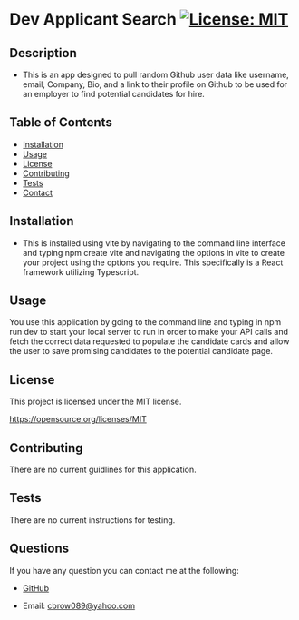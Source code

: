 
  # Dev Applicant Search [![License: MIT](https://img.shields.io/badge/License-MIT-yellow.svg)](https://opensource.org/licenses/MIT)
    
  ## Description
  * This is an app designed to pull random Github user data like username, email, Company, Bio, and a link to their profile on Github to be used for an employer to find potential candidates for hire. 
    
  ## Table of Contents
  - [Installation](#installation)
  - [Usage](#usage)
  - [License](#license)
  - [Contributing](#contributing)
  - [Tests](#tests)
  - [Contact](#questions)
    
  ## Installation
  * This is installed using vite by navigating to the command line interface and typing npm create vite and navigating the options in vite to create your project using the options you require.  This specifically is a React framework utilizing Typescript.
    
  ## Usage
  You use this application by going to the command line and typing in npm run dev to start your local server to run in order to make your API calls and fetch the correct data requested to populate the candidate cards and allow the user to save promising candidates to the potential candidate page.
    
  
  ## License

  This project is licensed under the MIT license.
  
  https://opensource.org/licenses/MIT

  ## Contributing
  There are no current guidlines for this application.
    
  ## Tests
  There are no current instructions for testing.
    
  ## Questions
  If you have any question you can contact me at the following:
    
  - [GitHub](https://github.com/cbrow089)
    
  - Email: cbrow089@yahoo.com
    